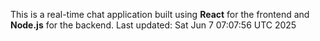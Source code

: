 This is a real-time chat application built using **React** for the frontend and **Node.js** for the backend.
Last updated: Sat Jun  7 07:07:56 UTC 2025
